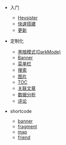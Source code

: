 - 入门  
    - [Heysister](README.md)
    - [快速搭建](quick-start.md)
    - [更新](changlog.md)
- 定制化
    - [黑暗模式(DarkMode)](customize/darkmode.md)
    - [Banner](customize/banner.md)
    - [菜单栏](customize/menu.md)
    - [搜索](customize/search.md)
    - [图片](customize/picture.md)
    - [TOC](customize/toc.md)
    - [关联文章](customize/related.md)
    - [数据分析](customize/web-analytics.md)
    - [评论](customize/social-comments.md)

- shortcode
    - [banner](shortcodes/banner.md)
    - [fragment](shortcodes/fragment.md)
    - [map](shortcodes/map.md)
    - [friend](shortcodes/friend.md)